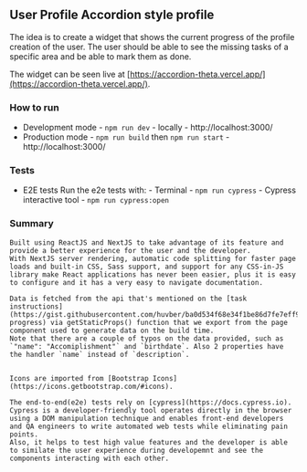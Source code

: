 ## User Profile Accordion style profile

The idea is to create a widget that shows the current progress of the profile creation of the user.
The user should be able to see the missing tasks of a specific area and be able to mark them as done.

The widget can be seen live at [https://accordion-theta.vercel.app/](https://accordion-theta.vercel.app/).

### How to run
- Development mode - `npm run dev` - locally - http://localhost:3000/
- Production mode - `npm run build` then `npm run start` - http://localhost:3000/

### Tests
 - E2E tests
    Run the e2e tests with:
        - Terminal - `npm run cypress`
        - Cypress interactive tool - `npm run cypress:open`

### Summary
    Built using ReactJS and NextJS to take advantage of its feature and provide a better experience for the user and the developer.
    With NextJS server rendering, automatic code splitting for faster page loads and built-in CSS, Sass support, and support for any CSS-in-JS library make React applications has never been easier, plus it is easy to configure and it has a very easy to navigate documentation.

    Data is fetched from the api that's mentioned on the [task instructions](https://gist.githubusercontent.com/huvber/ba0d534f68e34f1be86d7fe7eff92c96/raw/508f46dbf6535f830aa92cf97359853c5700bab1/mock-progress) via getStaticProps() function that we export from the page component used to generate data on the build time.
    Note that there are a couple of typos on the data provided, such as `"name": "Accomiplishment"` and `birthdate`. Also 2 properties have the handler `name` instead of `description`.


    Icons are imported from [Bootstrap Icons](https://icons.getbootstrap.com/#icons).

    The end-to-end(e2e) tests rely on [cypress](https://docs.cypress.io).
    Cypress is a developer-friendly tool operates directly in the browser using a DOM manipulation technique and enables front-end developers and QA engineers to write automated web tests while eliminating pain points.
    Also, it helps to test high value features and the developer is able to similate the user experience during developemnt and see the components interacting with each other.

    
